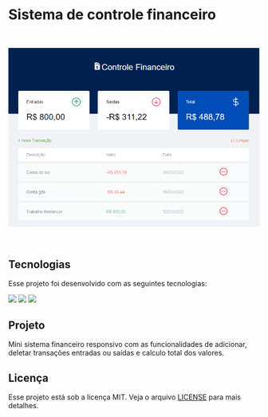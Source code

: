 # Sistema de controle financeiro
<br>

<p>
  <img alt="imagem-sistema-financeiro" src="./assets/finance-img.png">
</p>
<br>

## Tecnologias

Esse projeto foi desenvolvido com as seguintes tecnologias:  

<p><img src="https://img.icons8.com/color/48/000000/javascript--v1.png" width="40"/>
<img src="https://img.icons8.com/color/48/000000/html-5--v1.png" width="40"/>
<img src="https://img.icons8.com/color/48/000000/css3.png"  width="40"/>

## Projeto 

Mini sistema financeiro responsivo com as funcionalidades de adicionar, deletar transações entradas ou saídas e calculo total dos valores.

## Licença

Esse projeto está sob a licença MIT. Veja o arquivo [LICENSE](https://github.com/WyllianSilveira/Sistema-de-controle-financeiro/blob/main/LICENSE) para mais detalhes.

